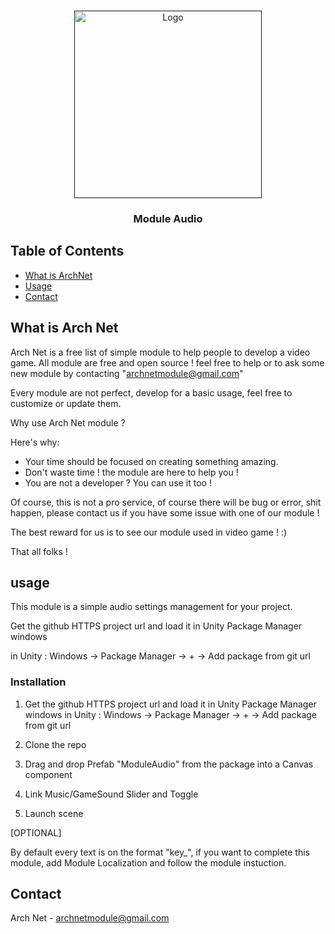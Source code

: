 
<!-- PROJECT LOGO -->
<br />
<p align="center">
  <a href="">
    <img src="https://github.com/ArchNetModule/Stockage/blob/master/Images/ArchNetLogo.png" alt="Logo" width="300">
  </a>

  <h3 align="center">Module Audio</h3>
</p>



<!-- TABLE OF CONTENTS -->
## Table of Contents

* [What is ArchNet](#about-the-project)
* [Usage](#usage)
* [Contact](#contact)



<!-- ABOUT THE PROJECT -->
## What is Arch Net

Arch Net is a free list of simple module to help people to develop a video game.
All module are free and open source ! feel free to help or to ask some new module by contacting "archnetmodule@gmail.com"

Every module are not perfect, develop for a basic usage, feel free to customize or update them.

Why use Arch Net module ?

Here's why:
* Your time should be focused on creating something amazing.
* Don't waste time ! the module are here to help you !
* You are not a developer ? You can use it too !

Of course, this is not a pro service, of course there will be bug or error, shit happen, please contact us if you have some issue with one of our module !

The best reward for us is to see our module used in video game ! :) 

That all folks !


<!-- Usage -->
## usage

This module is a simple audio settings management for your project.

Get the github HTTPS project url and load it in Unity Package Manager windows

in Unity : Windows -> Package Manager -> + -> Add package from git url

### Installation

1. Get the github HTTPS project url and load it in Unity Package Manager windows
in Unity : Windows -> Package Manager -> + -> Add package from git url

2. Clone the repo

3. Drag and drop Prefab "ModuleAudio"  from the package into a Canvas component

4. Link Music/GameSound Slider and Toggle

5. Launch scene


[OPTIONAL]

By default every text is on the format "key_", if you want to complete this module, add Module Localization and follow the module instuction.

<!-- CONTACT -->
## Contact

Arch Net - archnetmodule@gmail.com
